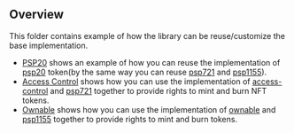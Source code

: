 ## Overview
This folder contains example of how the library can be reuse/customize 
the base implementation.
* [PSP20](psp20) shows an example of how you can reuse the implementation of 
  [psp20](contracts/token/psp20) token(by the same way you can reuse 
  [psp721](contracts/token/psp721) and [psp1155](contracts/token/psp1155)).
* [Access Control](access-control) shows how you can use the implementation of
  [access-control](contracts/access/access-control) and
  [psp721](contracts/token/psp721) together to provide rights
  to mint and burn NFT tokens.
* [Ownable](ownable) shows how you can use the implementation of
  [ownable](contracts/access/ownable) and
  [psp1155](contracts/token/psp1155) together to provide rights
  to mint and burn tokens.
